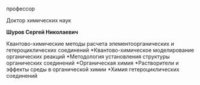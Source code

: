 профессор

Доктор химических наук

**Шуров Сергей Николаевич**

Квантово-химические методы расчета элементоорганических и гетероциклических соединений
	*Квантово-химическое моделирование органических реакций
	*Методология установления структуры органических соединений
	*Органическая химия
	*Растворители и эффекты среды в органической химии
	*Химия гетероциклических соединений